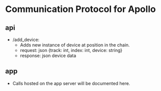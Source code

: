 # Communication Protocol for Apollo

## api

* /add_device:
    * Adds new instance of device at position in the chain.
    * request: json {track: int, index: int, device: string}
    * response: json device data

## app

* Calls hosted on the app server will be documented here.
